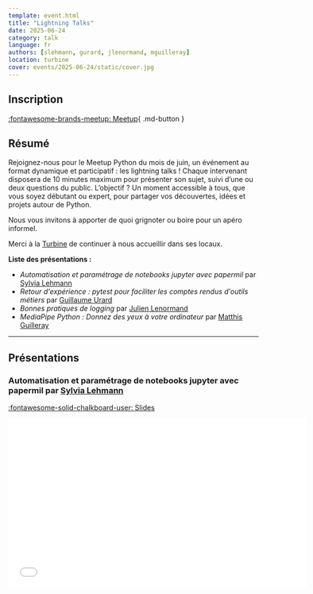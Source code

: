 ```yaml
---
template: event.html
title: "Lightning Talks"
date: 2025-06-24
category: talk
language: fr
authors: [slehmann, gurard, jlenormand, mguilleray]
location: turbine
cover: events/2025-06-24/static/cover.jpg
---
```


## Inscription

[:fontawesome-brands-meetup: Meetup](https://www.meetup.com/groupe-dutilisateurs-python-grenoble/events/307014754/){ .md-button }

## Résumé

Rejoignez-nous pour le Meetup Python du mois de juin, un événement au format dynamique et participatif : les lightning talks ! Chaque intervenant disposera de 10 minutes maximum pour présenter son sujet, suivi d’une ou deux questions du public. L’objectif ? Un moment accessible à tous, que vous soyez débutant ou expert, pour partager vos découvertes, idées et projets autour de Python.

Nous vous invitons à apporter de quoi grignoter ou boire pour un apéro informel.

Merci à la [Turbine](https://turbine.coop/) de continuer à nous accueillir dans ses locaux.

**Liste des présentations :**

- *Automatisation et paramétrage de notebooks jupyter avec papermil* par [Sylvia Lehmann](https://www.linkedin.com/in/sylvia-lehmann/)
- *Retour d'expérience : pytest pour faciliter les comptes rendus d'outils métiers* par [Guillaume Urard](https://www.linkedin.com/in/guillaume-urard/)
- *Bonnes pratiques de logging* par [Julien Lenormand](https://www.linkedin.com/in/julien-lenormand)
- *MediaPipe Python : Donnez des yeux à votre ordinateur* par [Matthis Guilleray](https://www.linkedin.com/in/matthis-guilleray/)

___

## Présentations

### Automatisation et paramétrage de notebooks jupyter avec papermil par [Sylvia Lehmann](https://www.linkedin.com/in/sylvia-lehmann/)

[:fontawesome-solid-chalkboard-user: Slides](slides_sylvia.pdf)

<iframe
  src="slides_sylvia.pdf"
  width="600"
  height="340"
  scrolling="no"
  frameborder="0"
  webkitallowfullscreen
  mozallowfullscreen
  allowfullscreen
></iframe>